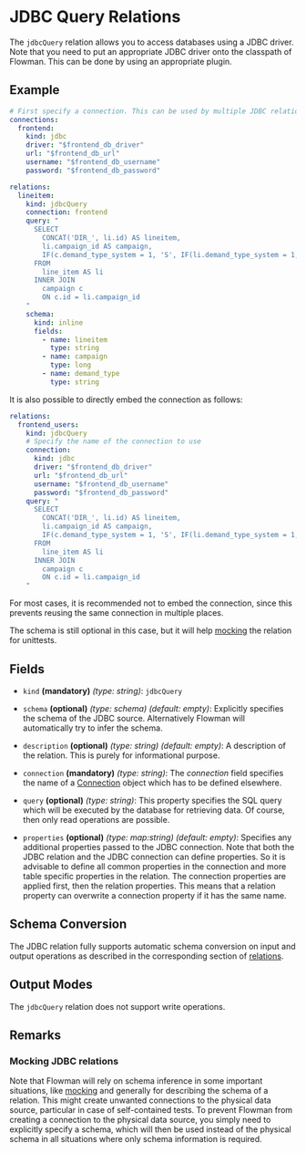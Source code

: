 # JDBC Query Relations

The `jdbcQuery` relation allows you to access databases using a JDBC driver. Note that you need to put an appropriate JDBC
driver onto the classpath of Flowman. This can be done by using an appropriate plugin.


## Example

```yaml
# First specify a connection. This can be used by multiple JDBC relations
connections:
  frontend:
    kind: jdbc
    driver: "$frontend_db_driver"
    url: "$frontend_db_url"
    username: "$frontend_db_username"
    password: "$frontend_db_password"

relations:
  lineitem:
    kind: jdbcQuery
    connection: frontend
    query: "
      SELECT
        CONCAT('DIR_', li.id) AS lineitem,
        li.campaign_id AS campaign,
        IF(c.demand_type_system = 1, 'S', IF(li.demand_type_system = 1, 'S', 'D')) AS demand_type
      FROM
        line_item AS li
      INNER JOIN
        campaign c
        ON c.id = li.campaign_id
    "
    schema:
      kind: inline
      fields:
        - name: lineitem
          type: string
        - name: campaign
          type: long
        - name: demand_type
          type: string
```
It is also possible to directly embed the connection as follows:
```yaml
relations:
  frontend_users:
    kind: jdbcQuery
    # Specify the name of the connection to use
    connection:
      kind: jdbc
      driver: "$frontend_db_driver"
      url: "$frontend_db_url"
      username: "$frontend_db_username"
      password: "$frontend_db_password"
    query: "
      SELECT
        CONCAT('DIR_', li.id) AS lineitem,
        li.campaign_id AS campaign,
        IF(c.demand_type_system = 1, 'S', IF(li.demand_type_system = 1, 'S', 'D')) AS demand_type
      FROM
        line_item AS li
      INNER JOIN
        campaign c
        ON c.id = li.campaign_id
    "
```
For most cases, it is recommended not to embed the connection, since this prevents reusing the same connection in
multiple places.

The schema is still optional in this case, but it will help [mocking](mock.md) the relation for unittests.


## Fields
 * `kind` **(mandatory)** *(type: string)*: `jdbcQuery`
   
 * `schema` **(optional)** *(type: schema)* *(default: empty)*: 
 Explicitly specifies the schema of the JDBC source. Alternatively Flowman will automatically  try to infer the schema.

 * `description` **(optional)** *(type: string)* *(default: empty)*:
 A description of the relation. This is purely for informational purpose.
 
 * `connection` **(mandatory)** *(type: string)*:
 The *connection* field specifies the name of a [Connection](../connection/index.md)  object which has to be defined 
elsewhere.

 * `query` **(optional)** *(type: string)*:
This property specifies the SQL query which will be executed by the
database for retrieving data. Of course, then only read operations are possible.
  
 * `properties` **(optional)** *(type: map:string)* *(default: empty)*:
 Specifies any additional properties passed to the JDBC connection.  Note that both the JDBC
 relation and the JDBC connection can define properties. So it is advisable to define all
 common properties in the connection and more table specific properties in the relation.
 The connection properties are applied first, then the relation properties. This means that
 a relation property can overwrite a connection property if it has the same name.


## Schema Conversion
The JDBC relation fully supports automatic schema conversion on input and output operations as described in the
corresponding section of [relations](index.md).

## Output Modes
The `jdbcQuery` relation does not support write operations.

## Remarks

### Mocking JDBC relations
Note that Flowman will rely on schema inference in some important situations, like [mocking](mock.md) and generally
for describing the schema of a relation. This might create unwanted connections to the physical data source,
particular in case of self-contained tests. To prevent Flowman from creating a connection to the physical data 
source, you simply need to explicitly specify a schema, which will then be used instead of the physical schema 
in all situations where only schema information is required.
